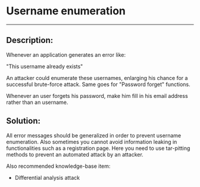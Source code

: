 # Username enumeration
-------

## Description:

Whenever an application generates an error like:

"This username already exists"

An attacker could enumerate these usernames, enlarging his chance for a successful
brute-force attack. Same goes for "Password forget" functions.

Whenever an user forgets his password, make him fill in his email address
rather than an username.

## Solution:

All error messages should be generalized in order to prevent username enumeration.
Also sometimes you cannot avoid information leaking in functionalities such as a
registration page. Here you need to use tar-pitting methods to prevent an automated
attack by an attacker.

Also recommended knowledge-base item:

- Differential analysis attack
